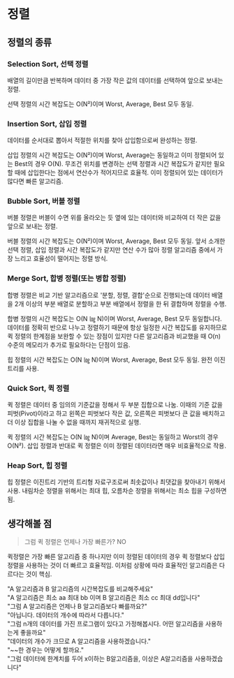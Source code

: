 # 정렬

## 정렬의 종류
### Selection Sort, 선택 정렬
배열의 길이만큼 반복하며 데이터 중 가장 작은 값의 데이터를 선택하여 앞으로 보내는 정렬.  

선택 정렬의 시간 복잡도는 O(N²)이며 Worst, Average, Best 모두 동일.

### Insertion Sort, 삽입 정렬
데이터를 순서대로 뽑아서 적절한 위치를 찾아 삽입함으로써 완성하는 정렬.  

삽입 정렬의 시간 복잡도는 O(N²)이며 Worst, Average는 동일하고 이미 정렬되어 있는 Best의 경우 O(N). 무조건 위치를 변경하는 선택 정렬과 시간 복잡도가 같지만 필요할 때에 삽입한다는 점에서 연산수가 적어지므로 효율적. 이미 정렬되어 있는 데이터가 많다면 빠른 알고리즘.

### Bubble Sort, 버블 정렬
버블 정렬은 버블이 수면 위를 올라오는 듯 옆에 있는 데이터와 비교하여 더 작은 값을 앞으로 보내는 정렬.  

버블 정렬의 시간 복잡도는 O(N²)이며 Worst, Average, Best 모두 동일. 앞서 소개한 선택 정렬, 삽입 정렬과 시간 복잡도가 같지만 연산 수가 많아 정렬 알고리즘 중에서 가장 느리고 효율성이 떨어지는 정렬 방식.

### Merge Sort, 합병 정렬(또는 병합 정렬)
합병 정렬은 비교 기반 알고리즘으로 '분할, 정렬, 결합'순으로 진행되는데 데이터 배열을 2개 이상의 부분 배열로 분할하고 부분 배열에서 정렬을 한 뒤 결합하며 정렬을 수행.

합병 정렬의 시간 복잡도는 O(N ㏒ N)이며 Worst, Average, Best 모두 동일합니다. 데이터를 정확히 반으로 나누고 정렬하기 때문에 항상 일정한 시간 복잡도를 유지하므로 퀵 정렬의 한계점을 보완할 수 있는 장점이 있지만 다른 알고리즘과 비교했을 때 O(n) 수준의 메모리가 추가로 필요하다는 단점이 있음.

힙 정렬의 시간 복잡도는 O(N ㏒ N)이며 Worst, Average, Best 모두 동일. 완전 이진트리를 사용.

### Quick Sort, 퀵 정렬
퀵 정렬은 데이터 중 임의의 기준값을 정해서 두 부분 집합으로 나눔. 이때의 기준 값을 피벗(Pivot)이라고 하고 왼쪽은 피벗보다 작은 값, 오른쪽은 피벗보다 큰 값을 배치하고 더 이상 집합을 나눌 수 없을 때까지 재귀적으로 실행.

퀵 정렬의 시간 복잡도는 O(N ㏒ N)이며 Average, Best는 동일하고 Worst의 경우 O(N²). 삽입 정렬과 반대로 퀵 정렬은 이미 정렬된 데이터라면 매우 비효율적으로 작용.

### Heap Sort, 힙 정렬 

힙 정렬은 이진트리 기반의 트리형 자료구조로써 최솟값이나 최댓값을 찾아내기 위해서 사용. 내림차순 정렬을 위해서는 최대 힙, 오름차순 정렬을 위해서는 최소 힙을 구성하면 됨.

## 생각해볼 점
> 그럼 퀵 정렬은 언제나 가장 빠른가? NO

퀵정렬은 가장 빠른 알고리즘 중 하나지만 이미 정렬된 데이터의 경우 퀵 정렬보다 삽입 정렬을 사용하는 것이 더 빠르고 효율적임. 이처럼 상황에 따라 효율적인 알고리즘은 다르다는 것이 핵심.

"A 알고리즘과 B 알고리즘의 시간복잡도를 비교해주세요"  
"A 알고리즘은 최소 aa 최대 bb 이며 B 알고리즘은 최소 cc 최대 dd입니다"   
"그럼 A 알고리즘은 언제나 B 알고리즘보다 빠를까요?"  
"아닙니다. 데이터의 개수에 따라서 다릅니다."   
"그럼 n개의 데이터를 가진 프로그램이 있다고 가정해봅시다. 어떤 알고리즘을 사용하는게 좋을까요"   
"데이터의 개수가 크므로 A 알고리즘을 사용하겠습니다."   
"~~한 경우는 어떻게 할까요."   
"그럼 데이터에 한계치를 두어 x이하는 B알고리즘을, 이상은 A알고리즘을 사용하겠습니다"  